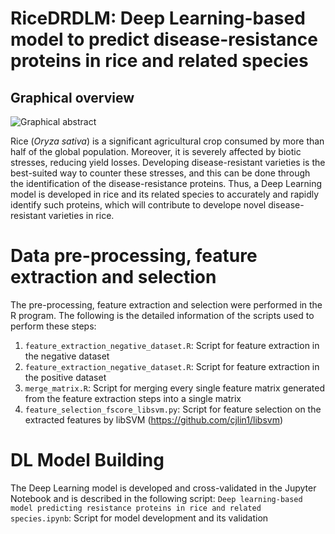 #  RiceDRDLM: Deep Learning-based model to predict disease-resistance proteins in rice and related species

## Graphical overview
![Graphical abstract](https://github.com/VedikaaDhiman/Deep-learning-based-model-predicting-resistance-proteins-in-rice-and-related-species/blob/main/Abstract.png?raw=true)

Rice (_Oryza sativa_) is a significant agricultural crop consumed by more than half of the global population. Moreover, it is severely affected by biotic stresses, reducing yield losses. Developing disease-resistant varieties is the best-suited way to counter these stresses, and this can be done through the identification of the disease-resistance proteins. Thus, a Deep Learning model is developed in rice and its related species to accurately and rapidly identify such proteins, which will contribute to develope novel disease-resistant varieties in rice.

# Data pre-processing, feature extraction and selection

The pre-processing, feature extraction and selection were performed in the R program. The following is the detailed information of the scripts used to perform these steps:
1. ```feature_extraction_negative_dataset.R```: Script for feature extraction in the negative dataset
2. ```feature_extraction_negative_dataset.R```: Script for feature extraction in the positive dataset
3. ```merge_matrix.R```: Script for merging every single feature matrix generated from the feature extraction steps into a single matrix
4. ```feature_selection_fscore_libsvm.py```: Script for feature selection on the extracted features by libSVM (https://github.com/cjlin1/libsvm)

# DL Model Building

The Deep Learning model is developed and cross-validated in the Jupyter Notebook and is described in the following script:
```Deep learning-based model predicting resistance proteins in rice and related species.ipynb```: Script for model development and its validation

